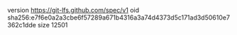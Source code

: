 version https://git-lfs.github.com/spec/v1
oid sha256:e7f6e0a2a3cbe6f57289a671b4316a3a74d4373d5c171ad3d50610e7362c1dde
size 12501
